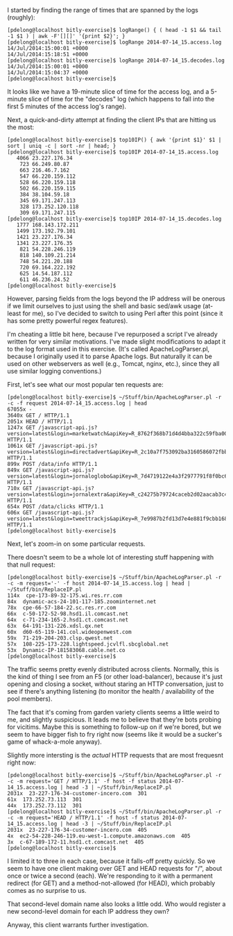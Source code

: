 I started by finding the range of times that are spanned by the logs (roughly):

    [pdelong@localhost bitly-exercise]$ logRange() { ( head -1 $1 && tail -1 $1 ) | awk -F'[][]' '{print $2}'; }
    [pdelong@localhost bitly-exercise]$ logRange 2014-07-14_15.access.log 
    14/Jul/2014:15:00:01 +0000
    14/Jul/2014:15:18:51 +0000
    [pdelong@localhost bitly-exercise]$ logRange 2014-07-14_15.decodes.log 
    14/Jul/2014:15:00:01 +0000
    14/Jul/2014:15:04:37 +0000
    [pdelong@localhost bitly-exercise]$

It looks like we have a 19-minute slice of time for the access log, and a
5-minute slice of time for the "decodes" log (which happens to fall into the
first 5 minutes of the access log's range).

Next, a quick-and-dirty attempt at finding the client IPs that are hitting us
the most:

    [pdelong@localhost bitly-exercise]$ top10IP() { awk '{print $1}' $1 | sort | uniq -c | sort -nr | head; }
    [pdelong@localhost bitly-exercise]$ top10IP 2014-07-14_15.access.log 
       4066 23.227.176.34
        723 66.249.80.87
        663 216.46.7.162
        547 66.220.159.112
        528 66.220.159.118
        502 66.220.159.115
        384 38.104.59.18
        345 69.171.247.113
        328 173.252.120.118
        309 69.171.247.115
    [pdelong@localhost bitly-exercise]$ top10IP 2014-07-14_15.decodes.log 
       1777 168.143.172.211
       1499 173.192.79.101
       1421 23.227.176.34
       1341 23.227.176.35
        821 54.228.246.119
        818 140.109.21.214
        748 54.221.20.188
        720 69.164.222.192
        625 14.54.187.112
        611 46.236.24.52
    [pdelong@localhost bitly-exercise]$

However, parsing fields from the logs beyond the IP address will be onerous if
we limit ourselves to just using the shell and basic sed/awk usage (at-least
for me), so I've decided to switch to using Perl after this point (since it has
some pretty powerful regex features).

I'm cheating a little bit here, because I've repurposed a script I've already
written for very similar motivations.  I've made slight modifications to adapt
it to the log format used in this exercise.  (It's called ApacheLogParser.pl,
because I originally used it to parse Apache logs.  But naturally it can be
used on other webservers as well (e.g., Tomcat, nginx, etc.), since they all
use similar logging conventions.)

First, let's see what our most popular ten requests are:

    [pdelong@localhost bitly-exercise]$ ~/Stuff/bin/ApacheLogParser.pl -r -c -f request 2014-07-14_15.access.log | head 
    67055x -
    3640x GET / HTTP/1.1
    2051x HEAD / HTTP/1.1
    1247x GET /javascript-api.js?version=latest&login=marketwatch&apiKey=R_8762f368b71d4d4bba322c59fba00e91 HTTP/1.1
    1061x GET /javascript-api.js?version=latest&login=directadvert&apiKey=R_2c10a7f753092ba3160586072fbbe72f HTTP/1.1
    899x POST /data/info HTTP/1.1
    849x GET /javascript-api.js?version=latest&login=jornaloglobo&apiKey=R_7d4719122e4a3f2977791f8f0bc620cd HTTP/1.1
    710x GET /javascript-api.js?version=latest&login=jornalextra&apiKey=R_c24275b79724caceb2d02aacab3c4f45 HTTP/1.1
    654x POST /data/clicks HTTP/1.1
    606x GET /javascript-api.js?version=latest&login=tweettrackjs&apiKey=R_7e9987b2fd13d7e4e881f9cbb168f523 HTTP/1.1
    [pdelong@localhost bitly-exercise]$

Next, let's zoom-in on some particular requests.

There doesn't seem to be a whole lot of interesting stuff happening with that null request:

    [pdelong@localhost bitly-exercise]$ ~/Stuff/bin/ApacheLogParser.pl -r -c -m request='-' -f host 2014-07-14_15.access.log | head | ~/Stuff/bin/ReplaceIP.pl 
    114x  cpe-173-89-32-175.wi.res.rr.com 
    84x  dynamic-acs-24-101-117-185.zoominternet.net 
    78x  cpe-66-57-184-22.sc.res.rr.com 
    66x  c-50-172-52-98.hsd1.il.comcast.net 
    64x  c-71-234-165-2.hsd1.ct.comcast.net 
    63x  64-191-131-226.xdsl.qx.net 
    60x  d60-65-119-141.col.wideopenwest.com 
    59x  71-219-204-203.clsp.qwest.net 
    57x  108-225-173-228.lightspeed.jcvlfl.sbcglobal.net 
    53x  Dynamic-IP-181583068.cable.net.co 
    [pdelong@localhost bitly-exercise]$

The traffic seems pretty evenly distributed across clients.  Normally, this is
the kind of thing I see from an F5 (or other load-balancer), because it's just
opening and closing a socket, without staring an HTTP conversation, just to see
if there's anything listening (to monitor the health / availability of the pool
members).

The fact that it's coming from garden variety clients seems a little weird to
me, and slightly suspicious.  It leads me to believe that they're bots probing
for vicitims.  Maybe this is something to follow-up on if we're bored, but we
seem to have bigger fish to fry right now (seems like it would be a sucker's
game of whack-a-mole anyway).

Slightly more intersting is the *actual* HTTP requests that are most frequesnt right now:

    [pdelong@localhost bitly-exercise]$ ~/Stuff/bin/ApacheLogParser.pl -r -c -m request='GET / HTTP/1.1' -f host -f status 2014-07-14_15.access.log | head -3 | ~/Stuff/bin/ReplaceIP.pl 
    2031x  23-227-176-34-customer-incero.com  301
    61x  173.252.73.113  301
    44x  173.252.73.112  301
    [pdelong@localhost bitly-exercise]$ ~/Stuff/bin/ApacheLogParser.pl -r -c -m request='HEAD / HTTP/1.1' -f host -f status 2014-07-14_15.access.log | head -3 | ~/Stuff/bin/ReplaceIP.pl 
    2031x  23-227-176-34-customer-incero.com  405
    4x  ec2-54-228-246-119.eu-west-1.compute.amazonaws.com  405
    3x  c-67-189-172-11.hsd1.ct.comcast.net  405
    [pdelong@localhost bitly-exercise]$ 

I limited it to three in each case, because it falls-off pretty quickly.  So we
seem to have one client making over GET and HEAD requests for "/", about once
or twice a second (each).  We're responding to it with a permanent redirect
(for GET) and a method-not-allowed (for HEAD), which probably comes as no
surprise to us.

That second-level domain name also looks a little odd.  Who would register a
new second-level domain for each IP address they own?

Anyway, this client warrants further investigation.

